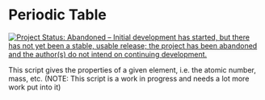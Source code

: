 # Periodic Table

[![Project Status: Abandoned – Initial development has started, but there has not yet been a stable, usable release; the project has been abandoned and the author(s) do not intend on continuing development.](https://www.repostatus.org/badges/latest/abandoned.svg)](https://www.repostatus.org/#abandoned)

This script gives the properties of a given element, i.e. the atomic number, mass, etc. (NOTE: This script is a work in progress and needs a lot more work put into it)
